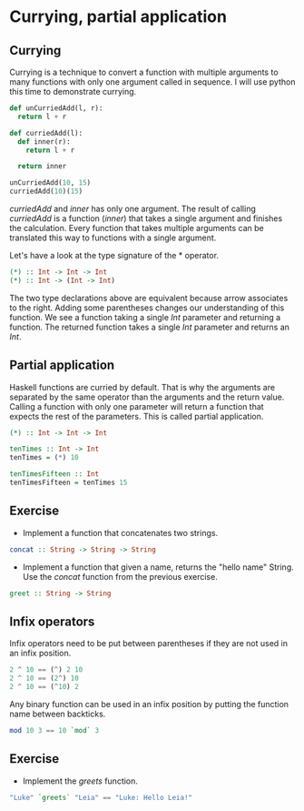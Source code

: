 # Currying, partial application

## Currying

Currying is a technique to convert a function with multiple arguments to many
functions with only one argument called in sequence.  I will use python this
time to demonstrate currying.

``` python
def unCurriedAdd(l, r):
  return l + r

def curriedAdd(l):
  def inner(r):
    return l + r

  return inner

unCurriedAdd(10, 15)
curriedAdd(10)(15)
```

*curriedAdd* and *inner* has only one argument.  The result of calling
*curriedAdd* is a function (*inner*) that takes a single argument and finishes
the calculation.  Every function that takes multiple arguments can be translated
this way to functions with a single argument.

Let's have a look at the type signature of the * operator.

``` haskell
(*) :: Int -> Int -> Int
(*) :: Int -> (Int -> Int)
```

The two type declarations above are equivalent because arrow associates to the
right.  Adding some parentheses changes our understanding of this function.  We
see a function taking a single *Int* parameter and returning a function.  The
returned function takes a single *Int* parameter and returns an *Int*.

## Partial application

Haskell functions are curried by default.  That is why the arguments are
separated by the same operator than the arguments and the return value.  Calling
a function with only one parameter will return a function that expects the rest
of the parameters.  This is called partial application.

``` haskell
(*) :: Int -> Int -> Int

tenTimes :: Int -> Int
tenTimes = (*) 10

tenTimesFifteen :: Int
tenTimesFifteen = tenTimes 15
```

## Exercise
 * Implement a function that concatenates two strings.

``` haskell
concat :: String -> String -> String
```

 * Implement a function that given a name, returns the "hello name" String.
   Use the *concat* function from the previous exercise.

``` haskell
greet :: String -> String
```

## Infix operators

Infix operators need to be put between parentheses if they are not used in an
infix position.

``` haskell
2 ^ 10 == (^) 2 10
2 ^ 10 == (2^) 10
2 ^ 10 == (^10) 2
```

Any binary function can be used in an infix position by putting the function
name between backticks.

``` haskell
mod 10 3 == 10 `mod` 3
```

## Exercise
 * Implement the *greets* function.

```haskell
"Luke" `greets` "Leia" == "Luke: Hello Leia!"
```
